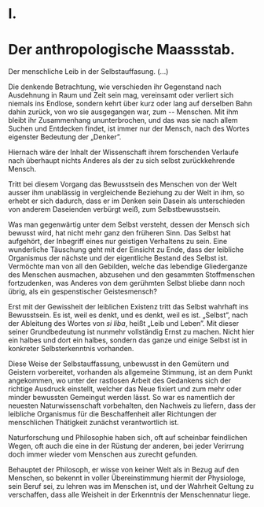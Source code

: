 # I.

# Der anthropologische Maassstab.

Der menschliche Leib in der Selbstauffasung. (...)

Die denkende Betrachtung, wie verschieden ihr Gegenstand
nach Ausdehnung in Raum und Zeit sein mag,
vereinsamt oder verliert sich niemals ins Endlose, sondern
kehrt über kurz oder lang auf derselben Bahn dahin
zurück, von wo sie ausgegangen war, zum -- Menschen.
Mit ihm bleibt ihr Zusammenhang ununterbrochen, und
das was sie nach allem Suchen und Entdecken findet, ist
immer nur der Mensch, nach des Wortes eigenster Bedeutung
der „Denker”.

Hiernach wäre der Inhalt der Wissenschaft ihrem
forschenden Verlaufe nach überhaupt nichts Anderes als
der zu sich selbst zurückkehrende Mensch.

Tritt bei diesem Vorgang das Bewusstsein des Menschen
von der Welt ausser ihm unablässig in vergleichende
Beziehung zu der Welt in ihm, so erhebt er sich dadurch,
dass er im Denken sein Dasein als unterschieden von anderem
Daseienden verbürgt weiß, zum Selbstbewusstsein.

Was man gegenwärtig unter dem Selbst versteht,
dessen der Mensch sich bewusst wird, hat nicht mehr
ganz den früheren Sinn. Das Selbst hat aufgehört, der
Inbegriff eines nur geistigen Verhaltens zu sein. Eine
wunderliche Täuschung geht mit der Einsicht zu Ende,
dass der leibliche Organismus der nächste und der eigentliche
Bestand des Selbst ist. Vermöchte man von all den
Gebilden, welche das lebendige Gliederganze des Menschen
ausmachen, abzusehen und den gesammten Stoffmenschen
fortzudenken, was Anderes von dem gerühmten Selbst bliebe
dann noch übrig, als ein gespenstischer Geistesmensch?

Erst mit der Gewissheit der leiblichen Existenz tritt
das Selbst wahrhaft ins Bewusstsein. Es ist, weil es denkt,
und es denkt, weil es ist. „Selbst”, nach der Ableitung
des Wortes von *si liba*, heißt „Leib und Leben”. Mit
dieser seiner Grundbedeutung ist nunmehr vollständig Ernst
zu machen. Nicht hier ein halbes und dort ein halbes,
sondern das ganze und einige Selbst ist in konkreter Selbsterkenntnis
vorhanden.

Diese Weise der Selbstauffassung, unbewusst in den
Gemütern und Geistern vorbereitet, vorhanden als allgemeine
Stimmung, ist an dem Punkt angekommen, wo unter
der rastlosen Arbeit des Gedankens sich der richtige
Ausdruck einstellt, welcher das Neue fixiert und zum mehr
oder minder bewussten Gemeingut werden lässt. So war
es namentlich der neuesten Naturwissenschaft vorbehalten,
den Nachweis zu liefern, dass der leibliche Organismus
für die Beschaffenheit aller Richtungen der menschlichen
Thätigkeit zunächst verantwortlich ist.

Naturforschung und Philosophie haben sich, oft auf
scheinbar feindlichen Wegen, oft auch die eine in der
Rüstung der anderen, bei jeder Verirrung doch immer
wieder vom Menschen aus zurecht gefunden.

Behauptet der Philosoph, er wisse von keiner Welt
als in Bezug auf den Menschen, so bekennt in voller
Übereinstimmung hiermit der Physiologe, sein Beruf sei,
zu lehren was im Menschen ist, und der Wahrheit Geltung
zu verschaffen, dass alle Weisheit in der Erkenntnis der
Menschennatur liege.

